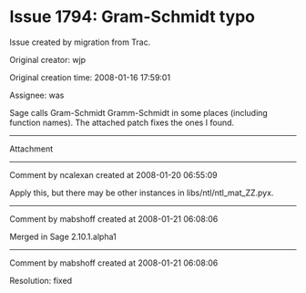 # Issue 1794: Gram-Schmidt typo

Issue created by migration from Trac.

Original creator: wjp

Original creation time: 2008-01-16 17:59:01

Assignee: was

Sage calls Gram-Schmidt Gramm-Schmidt in some places (including function names). The attached patch fixes the ones I found.


---

Attachment


---

Comment by ncalexan created at 2008-01-20 06:55:09

Apply this, but there may be other instances in libs/ntl/ntl_mat_ZZ.pyx.


---

Comment by mabshoff created at 2008-01-21 06:08:06

Merged in Sage 2.10.1.alpha1


---

Comment by mabshoff created at 2008-01-21 06:08:06

Resolution: fixed
